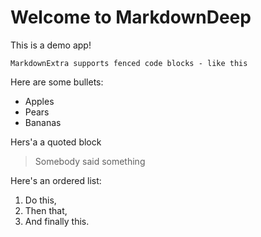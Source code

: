 # Welcome to MarkdownDeep

This is a demo app!

<script>alert('If this alert appears then SafeMode must be disabled')</script>

~~~
MarkdownExtra supports fenced code blocks - like this
~~~

Here are some bullets:

* Apples
* Pears
* Bananas

Hers'a a quoted block

> Somebody said something

Here's an ordered list:

1. Do this,
2. Then that,
3. And finally this.

